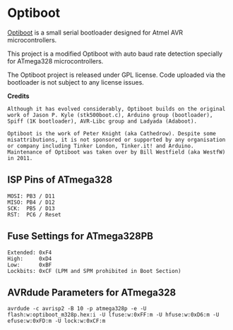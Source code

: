 # Optiboot

[Optiboot](https://github.com/Optiboot/optiboot) is a small serial bootloader designed for Atmel AVR microcontrollers.

This project is a modified Optiboot with auto baud rate detection specially for ATmega328 microcontrollers.

The Optiboot project is released under GPL license.
Code uploaded via the bootloader is not subject to any license issues.

**Credits**
```
Although it has evolved considerably, Optiboot builds on the original work of Jason P. Kyle (stk500boot.c), Arduino group (bootloader), Spiff (1K bootloader), AVR-Libc group and Ladyada (Adaboot).

Optiboot is the work of Peter Knight (aka Cathedrow). Despite some misattributions, it is not sponsored or supported by any organisation or company including Tinker London, Tinker.it! and Arduino.
Maintenance of Optiboot was taken over by Bill Westfield (aka WestfW) in 2011.
```

## ISP Pins of ATmega328
```
MOSI: PB3 / D11
MISO: PB4 / D12
SCK:  PB5 / D13
RST:  PC6 / Reset
```

## Fuse Settings for ATmega328PB
```
Extended: 0xF4
High:     0xD4
Low:      0xBF
Lockbits: 0xCF (LPM and SPM prohibited in Boot Section)
```

## AVRdude Parameters for ATmega328
```
avrdude -c avrisp2 -B 10 -p atmega328p -e -U flash:w:optiboot_m328p.hex:i -U lfuse:w:0xFF:m -U hfuse:w:0xD6:m -U efuse:w:0xFD:m -U lock:w:0xCF:m
```
